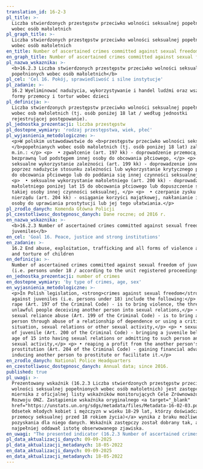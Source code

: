```yaml
---
translation_id: 16-2-3
pl_title: >-
  Liczba stwierdzonych przestępstw przeciwko wolności seksualnej popełnionych
  wobec osób małoletnich
pl_graph_title: >-
  Liczba stwierdzonych przestępstw przeciwko wolności seksualnej popełnionych
  wobec osób małoletnich
en_title: Number of ascertained crimes committed against sexual freedom of juveniles
en_graph_title: Number of ascertained crimes committed against sexual freedom of juveniles
pl_nazwa_wskaznika: >-
  <b>16.2.3 Liczba stwierdzonych przestępstw przeciwko wolności seksualnej
  popełnionych wobec osób małoletnich</b>
pl_cel: 'Cel 16. Pokój, sprawiedliwość i silne instytucje'
pl_zadanie: >-
  16.2 Wyeliminować nadużycia, wykorzystywanie i handel ludźmi oraz wszelkie
  formy przemocy i tortur wobec dzieci
pl_definicja: >-
  Liczba stwierdzonych przestępstw przeciwko wolności seksualnej popełnionych
  wobec osb małoletnich (tj. osób poniżej 18 lat / według jednostki
  rejestrującej postępowanie).
pl_jednostka_prezentacji: liczba przestępstw
pl_dostepne_wymiary: 'rodzaj przestępstwa, wiek, płeć'
pl_wyjasnienia_metodologiczne: >-
  <p>W polskim ustawodawstwie do <b>przestępstw przeciwko wolności seksualnej
  </b>popełnianych wobec osób małoletnich (tj. osób poniżej 18 lat) zalicza się
  m.in.: </p> <p>  • zgwałcenie (art. 197 kk) - doprowadzenie przemocą, groźbą
  bezprawną lud podstępem innej osoby do obcowania płciowego, </p> <p>  •
  seksualne wykorzystanie zależności (art. 199 kk) - doprowadzenie innej osoby,
  poprzez nadużycie stosunku zależności lub wykorzystanie krytycznego położenia,
  do obcowania płciowego lub do poddania się innej czynności seksualnej, </p>
  <p>  • seksualne wykorzystanie małoletniego (art. 200 kk) - doprowadzenie
  małoletniego poniżej lat 15 do obcowania płciowego lub dopuszczenie się wobec
  takiej osoby innej czynności seksualnej, </p> <p>  • czerpanie zysku z cudzego
  nierządu (art. 204 kk) - osiąganie korzyści majątkowej, nakłanianie innej
  osoby do uprawiania prostytucji lub jej tego ułatwiania.</p>
pl_zrodlo_danych: Komenda Główna Policji
pl_czestotliwosc_dostępnosc_danych: Dane roczne; od 2016 r.
en_nazwa_wskaznika: >-
  <b>16.2.3 Number of ascertained crimes committed against sexual freedom of
  juveniles</b>
en_cel: 'Goal 16. Peace, justice and strong institutions'
en_zadanie: >-
  16.2 End abuse, exploitation, trafficking and all forms of violence against
  and torture of children
en_definicja: >-
  Number of ascertained crimes committed against sexual freedom of juveniles
  (i.e. persons under 18 / according to the unit registered proceedings).
en_jednostka_prezentacji: number of crimes
en_dostepne_wymiary: 'by type of crimes, age, sex'
en_wyjasnienia_metodologiczne: >-
  <p>In Polish legislation, <strong>crimes against sexual freedom</strong>
  against juveniles (i.e. persons under 18) include the following:</p> <p> •
  rape (Art. 197 of the Criminal Code) - is to bring violence, the threat of
  unlawful people deceiving another person into sexual relations,</p> <p> •
  sexual reliance abuse (Art. 199 of the Criminal Code) - is to bring another
  person through abuse of a relationship of dependence or using a critical
  situation, sexual relations or other sexual activity,</p> <p> • sexual abuse
  of juvenile (Art. 200 of the Criminal Code) - bringing a juvenile below the
  age of 15 into having sexual relations or admitting to such person another
  sexual activity,</p> <p> • reaping a profit from the another person's
  prostitution (Art. 204 of the Criminal Code) - gaining financial advantage,
  inducing another person to prostitute or facilitate it.</p>
en_zrodlo_danych: National Police Headquarters
en_czestotliwosc_dostępnosc_danych: Annual data; since 2016.
published: true
pl_uwagi: >-
  Prezentowany wskaźnik (16.2.3 Liczba stwierdzonych przestępstw przeciwko
  wolności seksualnej popełnionych wobec osób małoletnich) jest zastępczym wobec
  miernika z oficjalnej listy wskaźników monitorujących Cele Zrównoważonego
  Rozwoju ONZ. Zastąpienie wskaźnika oryginalnego <a target="_blank"
  href="https://unstats.un.org/sdgs/metadata/files/Metadata-16-02-03.pdf">(16.2.3
  Odsetek młodych kobiet i mężczyzn w wieku 18-29 lat, którzy doświadczyli
  przemocy seksualnej przed 18 rokiem życia)</a> wynika z braku możliwości
  pozyskania dla niego danych. Wskaźnik zastępczy został dobrany tak, aby jak
  najpełniej oddawał istotę obserwowanego zjawiska.
en_uwagi: "The presented indicator (16.2.3 Number of ascertained crimes committed against sexual freedom of juveniles) is a proxy indicator to the one adopted in the official list of indicators of the UN Sustainable Development Goals. The replacement of the original indicator <a target=\"_blank\" href=\"https://unstats.un.org/sdgs/metadata/files/Metadata-16-02-03.pdf\">(16.2.3 Proportion of young women and men aged 18–29\_years who experienced sexual violence by age\_18)</a> is due to the inability to obtain data for it. The proxy indicator has been selected so as to most fully reflect the essence of the observed phenomenon."
pl_data_aktualizacji_danych: 09-09-2025
pl_data_aktualizacji_metadanych: 18-05-2022
en_data_aktualizacji_danych: 09-09-2025
en_data_aktualizacji_metadanych: 18-05-2022
---
```

